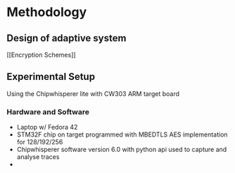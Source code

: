 # Methodology


## Design of adaptive system
[[Encryption Schemes]]

## Experimental Setup
Using the Chipwhisperer lite with CW303 ARM target board 
### Hardware and Software
- Laptop w/ Fedora 42
- STM32F chip on target programmed with MBEDTLS AES implementation for 128/192/256
- Chipwhisperer software version 6.0 with python api used to capture and analyse traces
- 

